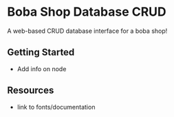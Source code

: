 # Boba Shop Database CRUD
A web-based CRUD database interface for a boba shop!


## Getting Started
+ Add info on node

## Resources
+ link to fonts/documentation
